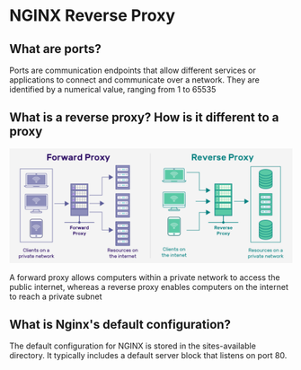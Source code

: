 # NGINX Reverse Proxy

## What are ports?
Ports are communication endpoints that allow different services or applications to connect and communicate over a network. They are identified by a numerical value, ranging from 1 to 65535

## What is a reverse proxy? How is it different to a proxy
![Forward-proxy-vs-reverse-proxy-1.png](Forward-proxy-vs-reverse-proxy-1.png)

A forward proxy allows computers within a private network to access the public internet, whereas a reverse proxy enables computers on the internet to reach a private subnet <br>

## What is Nginx's default configuration?
The default configuration for NGINX is stored in the sites-available directory. It typically includes a default server block that listens on port 80.



